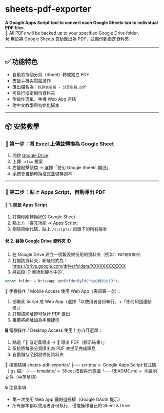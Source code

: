 # sheets-pdf-exporter

**A Google Apps Script tool to convert each Google Sheets tab to individual PDF files.**  
📁 All PDFs will be backed up to your specified Google Drive folder.  
🛠️ 用於將 Google Sheets 自動匯出為 PDF，並備份到指定資料夾。

---

## ✅ 功能特色
- 自動將每個分頁（Sheet）轉成獨立 PDF
- 支援手機與電腦操作
- 匯出檔名為：`試算表名稱 - 分頁名稱.pdf`
- 可自行指定備份資料夾
- 附操作選單、手機 Web App 連結
- 附中文教學與初始化腳本

---

## 📦 安裝教學

### 🔹 第一步：將 Excel 上傳並轉換為 Google Sheet  
1. 開啟 [Google Drive](https://drive.google.com/)
2. 上傳 `.xlsx` 檔案
3. 右鍵點擊該檔 → 選擇「使用 Google Sheets 開啟」
4. 系統會自動轉換格式並儲存副本

---

### 🔹 第二步：貼上 Apps Script，自動導出 PDF  

#### 📄 1. 開啟 Apps Script
1. 打開你剛轉換好的 Google Sheet
2. 點上方「擴充功能 → Apps Script」
3. 刪除原始代碼，貼上 `/scripts/` 目錄下的所有腳本

#### 🛠️ 2. 替換 Google Drive 資料夾 ID
1. 在 Google Drive 建立一個報表備份用的資料夾（例如：`PDF報表備份`）
2. 打開該資料夾，網址格式為：https://drive.google.com/drive/folders/XXXXXXXXXXXX
3. 將這段 ID 替換到腳本中的：
```javascript
const folder = DriveApp.getFolderById("你的資料夾ID");
```

📲 手機操作 / Mobile Access
使用 Web App（需部署一次）：
1. 部署此 Script 成 Web App（選擇「以使用者身份執行」+「任何知道連結者」）
2. 打開該網址即可執行 PDF 匯出
3. 推薦將網址加為手機捷徑

🖥️ 電腦操作 / Desktop Access
使用上方自訂選單：
1. 點選「🔽 自定義導出 → 📄 導出 PDF（顯示結果）」
2. 系統將每張分頁匯出為 PDF 並提示完成訊息
3. 自動儲存至預設備份資料夾

📁 檔案結構
sheets-pdf-exporter/
├── scripts/                ← Google Apps Script 程式碼（.gs 檔）
├── template/               ← Sheet 模板與示意圖
└── README.md               ← 本說明文件（中英雙語）

🔒 注意事項
- 第一次使用 Web App 需點選授權（Google OAuth 提示）
- 所有腳本都以使用者身份執行，僅能操作自己的 Sheet & Drive
